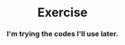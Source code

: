 <h1 align = 'center'>
  Exercise
</h1>

<h3 align = 'center'>
  I'm trying the codes I'll use later.
</h3>
